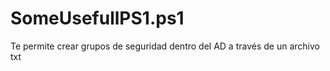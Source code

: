 # SomeUsefullPS1.ps1
Te permite crear grupos de seguridad dentro del AD a través de un archivo txt 

